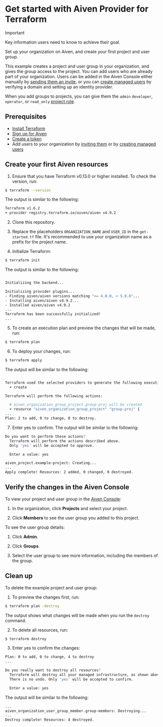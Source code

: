 # Get started with Aiven Provider for Terraform 


> [!IMPORTANT]
> Key information users need to know to achieve their goal.

Set up your organization on Aiven, and create your first project and user group.

This example creates a project and user group in your organization, and gives the group access to the project. You can add users who are already part of your organization. Users can be added in the Aiven Console either manually by [sending them an invite](https://aiven.io/docs/platform/howto/manage-org-users), or you can [create managed users](https://aiven.io/docs/platform/concepts/managed-users) by verifying a domain and setting up an identity provider.

When you add groups to projects, you can give them the `admin` `developer`, `operator`, or `read_only` [project role](https://aiven.io/docs/platform/reference/project-member-privileges).

## Prerequisites

* [Install Terraform](https://www.terraform.io/downloads)
* [Sign up for Aiven](https://console.aiven.io/signup?utm_source=github&utm_medium=organic&utm_campaign=devportal&utm_content=repo)
* [Create a token](https://docs.aiven.io/docs/platform/howto/create_authentication_token.html)
* Add users to your organization by [inviting them](https://aiven.io/docs/platform/howto/manage-org-users) or by [creating managed users](https://aiven.io/docs/platform/concepts/managed-users)

## Create your first Aiven resources

1. Ensure that you have Terraform v0.13.0 or higher installed. To check the version, run:  

```sh
$ terraform --version 
```

The output is similar to the following:

```sh
Terraform v1.6.2
+ provider registry.terraform.io/aiven/aiven v4.9.2
```

2. Clone this repository.

3. Replace the placeholders `ORGANIZATION_NAME` and `USER_ID` in the `get-started.tf` file. It's recommended to use your organization name as a prefix for the project name.

4. Initialize Terraform:

```sh
$ terraform init
```

The output is similar to the following:

```sh

Initializing the backend...

Initializing provider plugins...
- Finding aiven/aiven versions matching ">= 4.0.0, < 5.0.0"...
- Installing aiven/aiven v4.9.2...
- Installed aiven/aiven v4.9.2
...
Terraform has been successfully initialized!
...
```

5. To create an execution plan and preview the changes that will be made, run:

```sh
$ terraform plan

```

6. To deploy your changes, run:

```sh
$ terraform apply 
```

The output will be similar to the following:
```sh

Terraform used the selected providers to generate the following execution plan. Resource actions are indicated with the following symbols:
  + create

Terraform will perform the following actions:

  # aiven_organization_group_project.group-proj will be created
  + resource "aiven_organization_group_project" "group-proj" {
...
Plan: 2 to add, 0 to change, 0 to destroy.
```

7. Enter yes to confirm. The output will be similar to the following:

```sh
Do you want to perform these actions?
  Terraform will perform the actions described above.
  Only 'yes' will be accepted to approve.

  Enter a value: yes

aiven_project.example-project: Creating...
...
Apply complete! Resources: 2 added, 0 changed, 0 destroyed.
```

## Verify the changes in the Aiven Console 

To view your project and user group in the [Aiven Console](https://console.aiven.io/):

1. In the organization, click **Projects** and select your project.

2. Click **Members** to see the user group you added to this project.


To see the user group details:

1. Click **Admin**. 

2. Click **Groups**. 

3. Select the user group to see more information, including the members of the group.


## Clean up

To delete the example project and user group:

1. To preview the changes first, run:

```sh
$ terraform plan -destroy 
```

The output shows what changes will be made when you run the `destroy` command.

2. To delete all resources, run:

```sh
$ terraform destroy 
```

3. Enter yes to confirm the changes:

```sh
Plan: 0 to add, 0 to change, 4 to destroy
...

Do you really want to destroy all resources?
  Terraform will destroy all your managed infrastructure, as shown above.
  There is no undo. Only 'yes' will be accepted to confirm.

  Enter a value: yes
```

The output will be similar to the following:

```sh
...
aiven_organization_user_group_member.group-members: Destroying...
...
Destroy complete! Resources: 4 destroyed.
```
